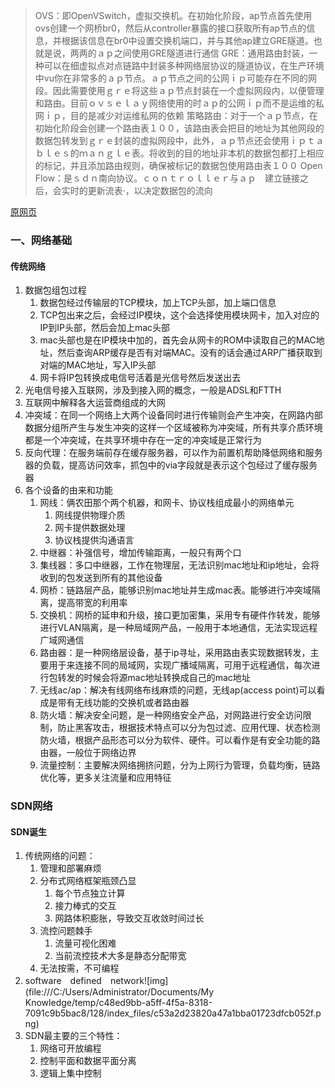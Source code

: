 > OVS：即OpenVSwitch，虚拟交换机。在初始化阶段，ap节点首先使用ovs创建一个网桥br0，然后从controller暴露的接口获取所有ap节点的信息，并根据该信息在br0中设置交换机端口，并与其他ap建立GRE隧道。也就是说，两两的ａｐ之间使用GRE隧道进行通信
> GRE：通用路由封装，一种可以在细虚拟点对点链路中封装多种网络层协议的隧道协议，在生产环境中vu你在非常多的ａｐ节点。ａｐ节点之间的公网ｉｐ可能存在不同的网段。因此需要使用ｇｒｅ将这些ａｐ节点封装在一个虚拟网段内，以便管理和路由。目前ｏｖｓｅｌａｙ网络使用的时ａｐ的公网ｉｐ而不是运维的私网ｉｐ，目的是减少对运维私网的依赖
> 策略路由：对于一个ａｐ节点，在初始化阶段会创建一个路由表１００，该路由表会把目的地址为其他网段的数据包转发到ｇｒｅ封装的虚拟网段中，此外，ａｐ节点还会使用ｉｐｔａｂｌｅｓ的ｍａｎｇｌｅ表。将收到的目的地址非本机的数据包都打上相应的标记，并且添加路由规则，确保被标记的数据包使用路由表１００
> Open Flow：是ｓｄｎ南向协议。ｃｏｎｔｒｏｌｌｅｒ与ａｐ　建立链接之后，会实时的更新流表·，以决定数据包的流向

[原网页](https://mp.weixin.qq.com/s?__biz=MjM5MTM3MzIzMg==&mid=209513316&idx=1&sn=e5dbd9a2ccccb88d0ee5c4d5790699c1#rd)

### 一、网络基础

#### 传统网络

1. 数据包组包过程
   1. 数据包经过传输层的TCP模块，加上TCP头部，加上端口信息
   2. TCP包出来之后，会经过IP模块，这个会选择使用模块网卡，加入对应的IP到IP头部，然后会加上mac头部
   3. mac头部也是在IP模块中加的，首先会从网卡的ROM中读取自己的MAC地址，然后查询ARP缓存是否有对端MAC。没有的话会通过ARP广播获取到对端的MAC地址，写入IP头部
   4. 网卡将IP包转换成电信号活着是光信号然后发送出去
2. 光电信号接入互联网，涉及到接入网的概念，一般是ADSL和FTTH
3. 互联网中解释各大运营商组成的大网
4. 冲突域：在同一个网络上大两个设备同时进行传输则会产生冲突，在网路内部数据分组所产生与发生冲突的这样一个区域被称为冲突域，所有共享介质环境都是一个冲突域，在共享环境中存在一定的冲突域是正常行为
5. 反向代理：在服务端前存在缓存服务器，可以作为前置机帮助降低网络和服务器的负载，提高访问效率，抓包中的via字段就是表示这个包经过了缓存服务器
6. 各个设备的由来和功能
   1. 网线：俩农田那个两个机器，和网卡、协议栈组成最小的网络单元
      1. 网线提供物理介质
      2. 网卡提供数据处理
      3. 协议栈提供沟通语言
   2. 中继器：补强信号，增加传输距离，一般只有两个口
   3. 集线器：多口中继器，工作在物理层，无法识别mac地址和ip地址，会将收到的包发送到所有的其他设备
   4. 网桥：链路层产品，能够识别mac地址并生成mac表。能够进行冲突域隔离，提高带宽的利用率
   5. 交换机：网桥的延申和升级，接口更加密集，采用专有硬件作转发，能够进行VLAN隔离，是一种局域网产品，一般用于本地通信，无法实现远程广域网通信
   6. 路由器：是一种网络层设备，基于ip寻址，采用路由表实现数据转发，主要用于来连接不同的局域网，实现广播域隔离，可用于远程通信，每次进行包转发的时候会将源mac地址转换成自己的mac地址
   7. 无线ac/ap：解决有线网络布线麻烦的问题，无线ap(access point)可以看成是带有无线功能的交换机或者路由器
   8. 防火墙：解决安全问题，是一种网络安全产品，对网路进行安全访问限制，防止黑客攻击，根据技术特点可以分为包过滤、应用代理、状态检测防火墙，根据产品形态可以分为软件、硬件。可以看作是有安全功能的路由器，一般位于网络边界
   9. 流量控制：主要解决网络拥挤问题，分为上网行为管理，负载均衡，链路优化等，更多关注流量和应用特征

### SDN网络

#### SDN诞生

1. 传统网络的问题：
   1. 管理和部署麻烦
   2. 分布式网络框架瓶颈凸显
      1. 每个节点独立计算
      2. 接力棒式的交互
      3. 网路体积膨胀，导致交互收敛时间过长
   3. 流控问题棘手
      1. 流量可视化困难
      2. 当前流控技术大多是静态分配带宽
   4. 无法按需，不可编程
2. software　defined　network![img](file:///C:/Users/Administrator/Documents/My Knowledge/temp/c48ed9bb-a5ff-4f5a-8318-7091c9b5bac8/128/index_files/c53a2d23820a47a1bba01723dfcb052f.png)
3. SDN最主要的三个特性：
   1. 网络可开放编程
   2. 控制平面和数据平面分离
   3. 逻辑上集中控制
